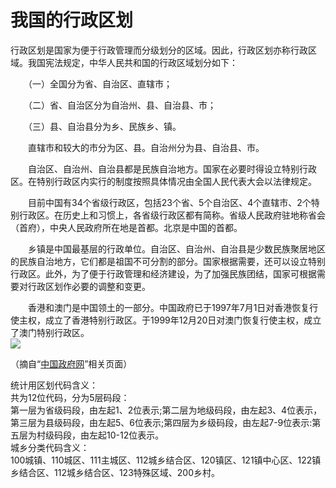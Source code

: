 # 我国的行政区划  

行政区划是国家为便于行政管理而分级划分的区域。因此，行政区划亦称行政区域。我国宪法规定，中华人民共和国的行政区域划分如下：

　　（一）全国分为省、自治区、直辖市；

　　（二）省、自治区分为自治州、县、自治县、市；

　　（三）县、自治县分为乡、民族乡、镇。

　　直辖市和较大的市分为区、县。自治州分为县、自治县、市。

　　自治区、自治州、自治县都是民族自治地方。国家在必要时得设立特别行政区。在特别行政区内实行的制度按照具体情况由全国人民代表大会以法律规定。

　　目前中国有34个省级行政区，包括23个省、5个自治区、4个直辖市、2个特别行政区。在历史上和习惯上，各省级行政区都有简称。省级人民政府驻地称省会（首府），中央人民政府所在地是首都。北京是中国的首都。

　　乡镇是中国最基层的行政单位。自治区、自治州、自治县是少数民族聚居地区的民族自治地方，它们都是祖国不可分割的部分。国家根据需要，还可以设立特别行政区。此外，为了便于行政管理和经济建设，为了加强民族团结，国家可根据需要对行政区划作必要的调整和变更。

　　香港和澳门是中国领土的一部分。中国政府已于1997年7月1日对香港恢复行使主权，成立了香港特别行政区。于1999年12月20日对澳门恢复行使主权，成立了澳门特别行政区。  
![](https://raw.gitmirror.com/szqq0512/Pic/main/img/202201212025815.jpg)  


  
（摘自“<a href="http://www.gov.cn" target="_blank">中国政府网</a>”相关页面）    
  
统计用区划代码含义：   
共为12位代码，分为5层码段：  
第一层为省级码段，由左起1、2位表示;第二层为地级码段，由左起3、4位表示，第三层为县级码段，由左起5、6位表示;第四层为乡级码段，由左起7-9位表示:第五层为村级码段，由左起10-12位表示。  
城乡分类代码含义：  
100城镇、110城区、111主城区、112城乡结合区、120镇区、121镇中心区、122镇乡结合区、112城乡结合区、123特殊区域、200乡村。  